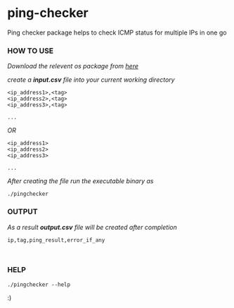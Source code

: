 # ping-checker

Ping checker package helps to check ICMP status for multiple IPs in one go

### HOW TO USE

_Download the relevent os package from [here](https://github.com/pnkj-kmr/ping-checker/releases)_

_create a **input.csv** file into your current working directory_

```
<ip_address1>,<tag>
<ip_address2>,<tag>
<ip_address3>,<tag>

...
```

_OR_

```
<ip_address1>
<ip_address2>
<ip_address3>

...
```

_After creating the file run the executable binary as_

```
./pingchecker
```

### OUTPUT

_As a result **output.csv** file will be created after completion_

```
ip,tag,ping_result,error_if_any



```

### HELP

```
./pingchecker --help
```

:)
